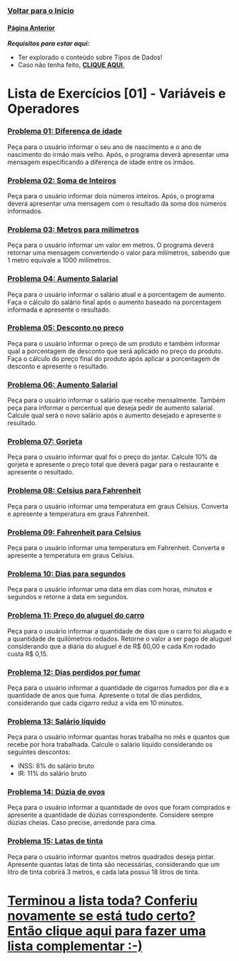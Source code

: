 ### [**Voltar para o Início**](../../../README.md)

#### [**Página Anterior**](../README.md)

***Requisitos para estar aqui:***
- Ter explorado o conteúdo sobre Tipos de Dados!
- Caso não tenha feito, [**CLIQUE AQUI**.](../README.md)

# Lista de Exercícios [01] - Variáveis e Operadores

### **<u>[Problema 01: Diferença de idade](01_diferencaIdade.html)</u>**
Peça para o usuário informar o seu ano de nascimento e o ano de nascimento do irmão mais velho. Após, o programa deverá apresentar uma mensagem especificando a diferença de idade entre os irmãos.

### **<u>[Problema 02: Soma de Inteiros](02_somaInteiros.html)</u>**
Peça para o usuário informar dois números inteiros. Após, o programa deverá apresentar uma mensagem com o resultado da soma dos números informados.

### **<u>[Problema 03: Metros para milímetros](03_metrosParaMilimetros.html.html)</u>**
Peça para o usuário informar um valor em metros. O programa deverá retornar uma mensagem convertendo o valor para milímetros, sabendo que 1 metro equivale a 1000 milímetros.

### **<u>[Problema 04: Aumento Salarial](04_aumentoSalarial.html)</u>**
Peça para o usuário informar o salário atual e a porcentagem de aumento. Faça o cálculo do salário final após o aumento baseado na porcentagem informada e apresente o resultado.

### **<u>[Problema 05: Desconto no preço](05_descontoPreco.html)</u>**
Peça para o usuário informar o preço de um produto e também informar qual a porcentagem de desconto que será aplicado no preço do produto. Faça o cálculo do preço final do produto após aplicar a porcentagem de desconto e apresente o resultado.

### **<u>[Problema 06: Aumento Salarial](06_aumentoSalarial.html)</u>**
Peça para o usuário informar o salário que recebe mensalmente. Também peça para informar o percentual que deseja pedir de aumento salarial. Calcule qual será o novo salário após o aumento desejado e apresente o resultado.

### **<u>[Problema 07: Gorjeta](07_gorjeta.html)</u>**
Peça para o usuário informar qual foi o preço do jantar. Calcule 10% da gorjeta e apresente o preço total que deverá pagar para o restaurante e apresente o resultado.

### **<u>[Problema 08: Celsius para Fahrenheit](08_celsiusFahrenheit.html)</u>**
Peça para o usuário informar uma temperatura em graus Celsius. Converta e apresente a temperatura em graus Fahrenheit.

### **<u>[Problema 09: Fahrenheit para Celsius](09_fahrenheitCelsius.html)</u>**
Peça para o usuário informar uma temperatura em Fahrenheit. Converta e apresente a temperatura em graus Celsius.

### **<u>[Problema 10: Dias para segundos](10_diasParaSegundos.html)</u>**
Peça para o usuário informar uma data em dias com horas, minutos e segundos e retorne a data em segundos.

### **<u>[Problema 11: Preço do aluguel do carro](11_precoAluguelCarro.html)</u>**
Peça para o usuário informar a quantidade de dias que o carro foi alugado e a quantidade de quilômetros rodados. Retorne o valor a ser pago de aluguel considerando que a diária do aluguel é de R$ 60,00 e cada Km rodado custa R$ 0,15.

### **<u>[Problema 12: Dias perdidos por fumar](12_diasPerdidosFumar.html)</u>**
Peça para o usuário informar a quantidade de cigarros fumados por dia e a quantidade de anos que fuma. Apresente o total de dias perdidos, considerando que cada cigarro reduz a vida em 10 minutos.

### **<u>[Problema 13: Salário líquido](13_salarioLiquido.html)</u>**
Peça para o usuário informar quantas horas trabalha no mês e quantos que recebe por hora trabalhada. Calcule o salário líquido considerando os seguintes descontos:
- INSS: 8% do salário bruto
- IR: 11% do salário bruto

### **<u>[Problema 14: Dúzia de ovos](14_duziaOvos.html)</u>**
Peça para o usuário informar a quantidade de ovos que foram comprados e apresente a quantidade de dúzias correspondente. Considere sempre dúzias cheias. Caso precise, arredonde para cima.

### **<u>[Problema 15: Latas de tinta](15_latasTinta.html)</u>**
Peça para o usuário informar quantos metros quadrados deseja pintar. Apresente quantas latas de tinta são necessárias, considerando que um litro de tinta cobrirá 3 metros, e cada lata possui 18 litros de tinta.

# [**Terminou a lista toda? Conferiu novamente se está tudo certo? Então clique aqui para fazer uma lista complementar :-)**](../02_05_02_listaExercicios_2/README.md)